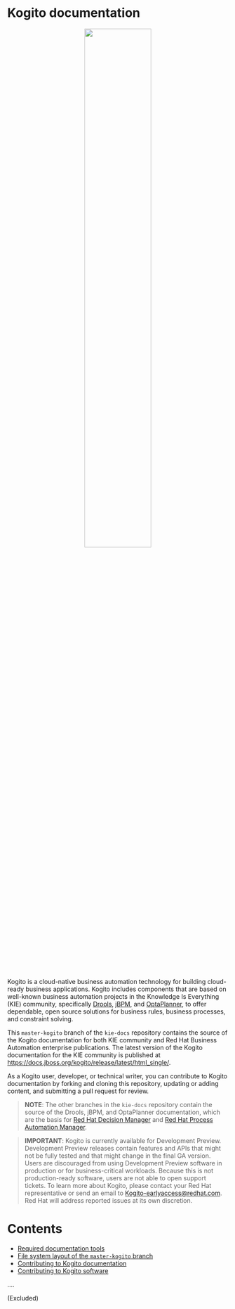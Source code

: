 # Kogito documentation

<p align="center"><img width=55% height=55% src="_images/logos/kogitoLogo.png"_></p>

Kogito is a cloud-native business automation technology for building cloud-ready business applications. Kogito includes components that are based on well-known business automation projects in the Knowledge Is Everything (KIE) community, specifically [Drools](https://drools.org), [jBPM](https://jbpm.org), and [OptaPlanner](https://optaplanner.org), to offer dependable, open source solutions for business rules, business processes, and constraint solving.

This `master-kogito` branch of the `kie-docs` repository contains the source of the Kogito documentation for both KIE community and Red Hat Business Automation enterprise publications. The latest version of the Kogito documentation for the KIE community is published at https://docs.jboss.org/kogito/release/latest/html_single/. 

As a Kogito user, developer, or technical writer, you can contribute to Kogito documentation by forking and cloning this repository, updating or adding content, and submitting a pull request for review.

>**NOTE**: The other branches in the `kie-docs` repository contain the source of the Drools, jBPM, and OptaPlanner documentation, which are the basis for [Red Hat Decision Manager](https://access.redhat.com/documentation/en-us/red_hat_decision_manager/) and [Red Hat Process Automation Manager](https://access.redhat.com/documentation/en-us/red_hat_process_automation_manager/).

>**IMPORTANT**: Kogito is currently available for Development Preview. Development Preview releases contain features and APIs that might not be fully tested and that might change in the final GA version. Users are discouraged from using Development Preview software in production or for business-critical workloads.  Because this is not production-ready software, users are not able to open support tickets. To learn more about Kogito, please contact your Red Hat representative or send an email to Kogito-earlyaccess@redhat.com. Red Hat will address reported issues at its own discretion.

Contents
=================

* [Required documentation tools](#required-documentation-tools)
* [File system layout of the `master-kogito` branch](#file-system-layout-of-the-master-kogito-branch)
* [Contributing to Kogito documentation](#contributing-to-kogito-documentation)
* [Contributing to Kogito software](#contributing-to-kogito-software)

....

(Excluded)
